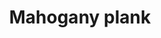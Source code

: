 ---
layout: item
title: Mahogany plank
item-id: 8782
datatable: true
id: 8782
name: "Mahogany plank"
members: true
lowalch: 600
highalch: 900
examine: "A plank of expensive mahogany."
monsters:
  - id: 6896
    name: "Gangster"
    members: true
    combat_level: 45
    wiki_url: "https://oldschool.runescape.wiki/w/Gangster#Level_45"
    drops:
      - quantity: "4-8"
        rarity: 0.125
    image: "https://oldschool.runescape.wiki/images/4/44/Gangster.png?fb728"
  - id: 6898
    name: "Gangster"
    members: true
    combat_level: 50
    wiki_url: "https://oldschool.runescape.wiki/w/Gangster#Level_50"
    drops:
      - quantity: "4-8"
        rarity: 0.125
    image: "https://oldschool.runescape.wiki/images/4/44/Gangster.png?fb728"
  - id: 6900
    name: "Gang boss"
    members: true
    combat_level: 83
    wiki_url: "https://oldschool.runescape.wiki/w/Gang_boss#Female"
    drops:
      - quantity: "4-8"
        rarity: 0.125
    image: "https://oldschool.runescape.wiki/images/9/99/Gang_boss.png?f9b16"
  - id: 6902
    name: "Gang boss"
    members: true
    combat_level: 76
    wiki_url: "https://oldschool.runescape.wiki/w/Gang_boss#Male"
    drops:
      - quantity: "4-8"
        rarity: 0.125
    image: "https://oldschool.runescape.wiki/images/9/99/Gang_boss.png?f9b16"
  - id: 7286
    name: "Skotizo"
    members: true
    combat_level: 321
    wiki_url: "https://oldschool.runescape.wiki/w/Skotizo"
    drops:
      - quantity: "150"
        rarity: 0.07
    image: "https://oldschool.runescape.wiki/images/thumb/a/a8/Skotizo.png/1200px-Skotizo.png?dc8b8"
  - id: 7881
    name: "Revenant imp"
    members: true
    combat_level: 7
    wiki_url: "https://oldschool.runescape.wiki/w/Revenant_imp"
    drops:
      - quantity: "15-25"
        rarity: 0.0015437392795883363
    image: "https://oldschool.runescape.wiki/images/6/67/Revenant_imp.png?212cc"
  - id: 7931
    name: "Revenant goblin"
    members: true
    combat_level: 15
    wiki_url: "https://oldschool.runescape.wiki/w/Revenant_goblin"
    drops:
      - quantity: "15-25"
        rarity: 0.002702772272130557
    image: "https://oldschool.runescape.wiki/images/c/c7/Revenant_goblin.png?212cc"
  - id: 7932
    name: "Revenant pyrefiend"
    members: true
    combat_level: 52
    wiki_url: "https://oldschool.runescape.wiki/w/Revenant_pyrefiend"
    drops:
      - quantity: "15-25"
        rarity: 0.011416897007571205
    image: "https://oldschool.runescape.wiki/images/e/e4/Revenant_pyrefiend.png?937a2"
  - id: 7933
    name: "Revenant hobgoblin"
    members: true
    combat_level: 60
    wiki_url: "https://oldschool.runescape.wiki/w/Revenant_hobgoblin"
    drops:
      - quantity: "15-25"
        rarity: 0.0129191202980411
    image: "https://oldschool.runescape.wiki/images/8/8e/Revenant_hobgoblin.png?76f4e"
  - id: 7934
    name: "Revenant cyclops"
    members: true
    combat_level: 82
    wiki_url: "https://oldschool.runescape.wiki/w/Revenant_cyclops"
    drops:
      - quantity: "15-25"
        rarity: 0.02203835446953294
    image: "https://oldschool.runescape.wiki/images/2/2b/Revenant_cyclops.png?81747"
  - id: 7935
    name: "Revenant hellhound"
    members: true
    combat_level: 90
    wiki_url: "https://oldschool.runescape.wiki/w/Revenant_hellhound"
    drops:
      - quantity: "15-25"
        rarity: 0.02435818125579957
    image: "https://oldschool.runescape.wiki/images/thumb/0/0a/Revenant_hellhound.png/1200px-Revenant_hellhound.png?212cc"
  - id: 7936
    name: "Revenant demon"
    members: true
    combat_level: 98
    wiki_url: "https://oldschool.runescape.wiki/w/Revenant_demon"
    drops:
      - quantity: "15-25"
        rarity: 0.02667800804206619
    image: "https://oldschool.runescape.wiki/images/0/07/Revenant_demon.png?81747"
  - id: 7937
    name: "Revenant ork"
    members: true
    combat_level: 105
    wiki_url: "https://oldschool.runescape.wiki/w/Revenant_ork"
    drops:
      - quantity: "15-25"
        rarity: 0.03216123499142367
    image: "https://oldschool.runescape.wiki/images/1/12/Revenant_ork.png?937a2"
  - id: 7938
    name: "Revenant dark beast"
    members: true
    combat_level: 120
    wiki_url: "https://oldschool.runescape.wiki/w/Revenant_dark_beast"
    drops:
      - quantity: "15-25"
        rarity: 0.03773584905660377
    image: "https://oldschool.runescape.wiki/images/thumb/5/5e/Revenant_dark_beast.png/1200px-Revenant_dark_beast.png?81747"
  - id: 7939
    name: "Revenant knight"
    members: true
    combat_level: 126
    wiki_url: "https://oldschool.runescape.wiki/w/Revenant_knight"
    drops:
      - quantity: "15-25"
        rarity: 0.043867924528301884
    image: "https://oldschool.runescape.wiki/images/e/e6/Revenant_knight.png?937a2"
  - id: 7940
    name: "Revenant dragon"
    members: true
    combat_level: 135
    wiki_url: "https://oldschool.runescape.wiki/w/Revenant_dragon"
    drops:
      - quantity: "15-25"
        rarity: 0.04693396226415095
    image: "https://oldschool.runescape.wiki/images/f/f4/Revenant_dragon.png?81747"
  - id: 8633
    name: "The Mimic"
    members: true
    combat_level: 186
    wiki_url: "https://oldschool.runescape.wiki/w/The_Mimic"
    drops:
      - quantity: "1"
        rarity: 1
    image: "https://oldschool.runescape.wiki/images/f/f3/The_Mimic.png?b45f4"
---